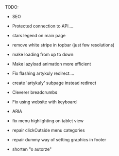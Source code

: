 TODO:

- SEO

- Protected connection to API....

- stars legend on main page
- remove white stripe in topbar (just few resolutions)

- make loading from up to down
- Make lazyload animation more efficient

- Fix flashing artykuly redirect....
- create 'artykuly' subpage instead redirect

- Cleverer breadcrumbs
- Fix using website with keyboard
- ARIA

- fix menu highlighting on tablet view
- repair clickOutside menu categories
- repair dummy way of setting graphics in footer

- shorten "o autorze"
